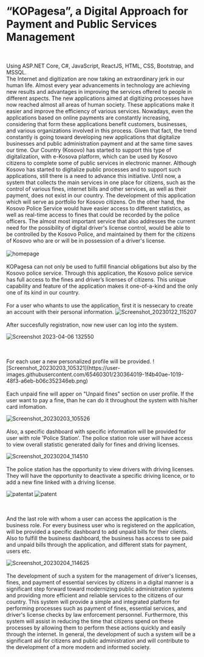 # “KOPagesa”, a Digital Approach for Payment and Public Services Management
<br />

Using ASP.NET Core, C#, JavaScript, ReactJS, HTML, CSS,  Bootstrap, and MSSQL.
<br />
The Internet and digitization are now taking an extraordinary jerk in our human life. Almost every year advancements in technology are achieving new results and advantages in improving the services offered to people in different aspects. The new applications aimed at digitizing processes have now reached almost all areas of human society. These applications make it easier and improve the efficiency of various services. Nowadays, even the applications based on online payments are constantly increasing, considering that form these applications benefit customers, businesses, and various organizations involved in this process. Given that fact, the trend constantly is going toward developing new applications that digitalize businesses and public administration payment and at the same time saves our time. Our Country (Kosovo) has started to support this type of digitalization, with e-Kosova platform, which can be used by Kosovo citizens to complete some of public services in electronic manner. Although Kosovo has started to digitalize public processes and to support such applications, still there is a need to advance this initiative. Until now, a system that collects the main services in one place for citizens, such as the control of various fines, internet bills and other services, as well as their payment, does not exist in our country. The development of this application which will serve as portfolio for Kosovo citizens. On the other hand, the Kosovo Police Service would have easier access to different statistics, as well as real-time access to fines that could be recorded by the police officers. The almost most important service that also addresses the current need for the possibility of digital driver's license control, would be able to be controlled by the Kosovo Police, and maintained by them for the citizens of Kosovo who are or will be in possession of a driver's license. 
<br />
<br />
![homepage](https://user-images.githubusercontent.com/65460301/230363568-50afd098-cbc8-4f35-9b86-5cf6bd392fa3.png)
<br />
<br />
KOPagesa can not only be used to fulfill financial obligations but also by the Kosovo police service. Through this application, the Kosovo police service has full access to the fines and driver’s licenses of citizens. This unique capability and feature of the application makes it one-of-a-kind and the only one of its kind in our country.
<br />
<br />
For a user who whants to use the application, first it is nessecary to create an account with their personal information.
![Screenshot_20230122_115207](https://user-images.githubusercontent.com/65460301/230363912-385e69dc-3cce-4b0a-85a8-0d103dd0def0.png)
<br />
<br />
After succesfully registration, now new user can log into the system.

![Screenshot 2023-04-06 132550](https://user-images.githubusercontent.com/65460301/230363660-a6fc5c44-8daa-44fe-958e-51fce871e3b8.png)

<br />
<br />
For each user a new personalized profile will be provided.
![Screenshot_20230203_105321](https://user-images.githubusercontent.com/65460301/230364019-1f4b40ae-1019-48f3-a6eb-b06c352346eb.png)
<br />
<br />
Each unpaid fine will apper on "Unpaid fines" section on user profile. If the user want to pay a fine, than he can do it throughout the system with his/her card infomation.

![Screenshot_20230203_105526](https://user-images.githubusercontent.com/65460301/230364051-e94f43cf-cb55-4470-b26d-601451319bce.png)
<br />
<br />
Also, a specific dashboard with specific information will be provided for user with role 'Police Station'. The police station role user will have access to view overall statistic generated daily for fines and driving licenses. 

![Screenshot_20230204_114510](https://user-images.githubusercontent.com/65460301/230364180-0dd2f375-65d1-4bf3-a043-01993c0ea13d.png)
<br />
<br />
The police station has the opportunity to view drivers with driving licenses. They will have the opportunity to deactivate a specific driving licence, or to add a new fine linked with a driving license. 

![patentat](https://user-images.githubusercontent.com/65460301/230365055-bc671ef4-241f-43e3-9ef0-9fbc147b656f.png)
![patent](https://user-images.githubusercontent.com/65460301/230365089-31657499-a117-4ecd-9e8c-da9095997cf0.png)

<br />
<br />
And the last role with whom a user can access the application is the business role. For every business user who is registered on the application, will be provided a specific dashboard to add unpaid bills for their clients. Also to fulfill the business dashboard, the business has access to see paid and unpaid bills through the application, and different stats for payment, users etc.

<br />

![Screenshot_20230204_114625](https://user-images.githubusercontent.com/65460301/230364239-490a1482-3902-4f25-a36b-4ef2309c551a.png)
<br />
<br />
The development of such a system for the management of driver's licenses, fines, and payment of essential services by citizens in a digital manner is a significant step forward toward modernizing public administration systems and providing more efficient and reliable services to the citizens of our country. This system will provide a simple and integrated platform for performing processes such as payment of fines, essential services, and driver's license checks by law enforcement personnel. Furthermore, this system will assist in reducing the time that citizens spend on these processes by allowing them to perform these actions quickly and easily through the internet. In general, the development of such a system will be a significant aid for citizens and public administration and will contribute to the development of a more modern and informed society.
